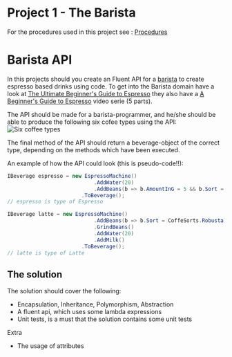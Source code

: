 # Project 1 - The Barista
For the procedures used in this project see : [Procedures](Procedures.md)

# Barista API
In this projects should you create an Fluent API for a [barista](https://en.wikipedia.org/wiki/Barista) to create espresso based drinks using code. To get into the Barista domain have a look at [The Ultimate Beginner's Guide to Espresso](https://prima-coffee.com/learn/section/espresso) they also have a [A Beginner's Guide to Espresso](https://www.youtube.com/watch?v=-kd-zX-JOVU) video serie (5 parts).

The API should be made for a barista-programmer, and he/she should be able to produce the following six cofee types using the API:
![Six coffee types](https://www.latteartguide.com/wp-content/uploads/2016/01/different-types-of-coffee-infograph.jpg)

The final method of the API should return a beverage-object of the correct type, depending on the methods which have been executed.

An example of how the API could look (this is pseudo-code!!):

```c#
IBeverage espresso = new EspressoMachine()
                            .AddWater(20)
                            .AddBeans(b => b.AmountInG = 5 && b.Sort = CoffeSorts.Robusta)
                        .ToBeverage();
// espresso is type of Espresso

IBeverage latte = new EspressoMachine()
                            .AddBeans(b => b.Sort = CoffeSorts.Robusta)
                            .GrindBeans()
                            .AddWater(20)
                            .AddMilk()
                        .ToBeverage();
// latte is type of Latte
```

## The solution 

The solution should cover the following:

- Encapsulation, Inheritance, Polymorphism, Abstraction
- A fluent api, which uses some lambda expressions
- Unit tests, is a must that the solution contains some unit tests

Extra

- The usage of attributes

